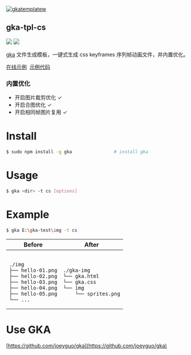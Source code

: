 [![gkatemplatew](https://user-images.githubusercontent.com/10385585/28489021-a9cc83aa-6eea-11e7-8c1b-4bb326bb9fe9.png)](https://github.com/joeyguo/gka)

## gka-tpl-cs

<a href="https://www.npmjs.org/package/gka-tpl-cs"><img src="https://img.shields.io/npm/v/gka-tpl-cs.svg?style=flat"></a>
<a href="https://github.com/joeyguo/gka-tpl-cs#license"><img src="https://img.shields.io/badge/license-MIT-blue.svg"></a>

[gka](https://github.com/joeyguo/gka) 文件生成模板，一键式生成 css keyframes 序列帧动画文件，并内置优化。

[在线示例](https://gkajs.github.io/gka-tpl-cs/example/gka.html)  [示例代码](https://github.com/gkajs/gka-tpl-cs/tree/master/example)

### 内置优化

- 开启图片裁剪优化 ✓
- 开启合图优化 ✓
- 开启相同帧图片复用 ✓

# Install

```sh
$ sudo npm install -g gka                # install gka
```

# Usage

```sh
$ gka <dir> -t cs [options]
```

# Example

```sh
$ gka E:\gka-test\img -t cs
```

<table>
    <thead>
        <tr><th>Before</th><th>After</th></tr>
    </thead>
    <tbody>
        <tr>
            <td><pre><code>
./img
├── hello-01.png
├── hello-02.png
├── hello-03.png
├── hello-04.png
├── hello-05.png
└── ...
</code></pre></td>
<td><pre><code>
./gka-img
└── gka.html
└── gka.css
└── img
    └── sprites.png
</code></pre></td>
        </tr>
    </tbody>
</table>

# Use GKA

[https://github.com/joeyguo/gka](https://github.com/joeyguo/gka)


